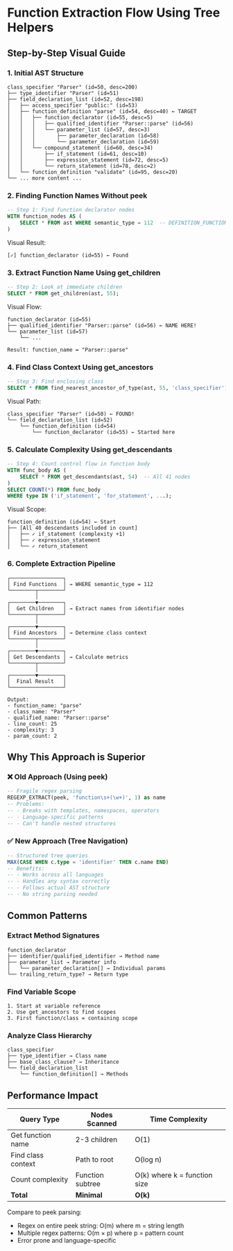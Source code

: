 # Function Extraction Flow Using Tree Helpers

## Step-by-Step Visual Guide

### 1. Initial AST Structure

```
class_specifier "Parser" (id=50, desc=200)
├── type_identifier "Parser" (id=51)
├── field_declaration_list (id=52, desc=198)
│   ├── access_specifier "public:" (id=53)
│   ├── function_definition "parse" (id=54, desc=40) ← TARGET
│   │   ├── function_declarator (id=55, desc=5)
│   │   │   ├── qualified_identifier "Parser::parse" (id=56)
│   │   │   └── parameter_list (id=57, desc=3)
│   │   │       ├── parameter_declaration (id=58)
│   │   │       └── parameter_declaration (id=59)
│   │   └── compound_statement (id=60, desc=34)
│   │       ├── if_statement (id=61, desc=10)
│   │       ├── expression_statement (id=72, desc=5)
│   │       └── return_statement (id=78, desc=2)
│   └── function_definition "validate" (id=95, desc=20)
└── ... more content ...
```

### 2. Finding Function Names Without peek

```sql
-- Step 1: Find function declarator nodes
WITH function_nodes AS (
    SELECT * FROM ast WHERE semantic_type = 112  -- DEFINITION_FUNCTION
)
```

Visual Result:
```
[✓] function_declarator (id=55) ← Found
```

### 3. Extract Function Name Using get_children

```sql
-- Step 2: Look at immediate children
SELECT * FROM get_children(ast, 55);
```

Visual Flow:
```
function_declarator (id=55)
├── qualified_identifier "Parser::parse" (id=56) ← NAME HERE!
└── parameter_list (id=57)
    └── ...

Result: function_name = "Parser::parse"
```

### 4. Find Class Context Using get_ancestors

```sql
-- Step 3: Find enclosing class
SELECT * FROM find_nearest_ancestor_of_type(ast, 55, 'class_specifier');
```

Visual Path:
```
class_specifier "Parser" (id=50) ← FOUND!
└── field_declaration_list (id=52)
    └── function_definition (id=54)
        └── function_declarator (id=55) ← Started here
```

### 5. Calculate Complexity Using get_descendants

```sql
-- Step 4: Count control flow in function body
WITH func_body AS (
    SELECT * FROM get_descendants(ast, 54)  -- All 41 nodes
)
SELECT COUNT(*) FROM func_body 
WHERE type IN ('if_statement', 'for_statement', ...);
```

Visual Scope:
```
function_definition (id=54) ← Start
├── [All 40 descendants included in count]
│   ├── ✓ if_statement (complexity +1)
│   ├── ✓ expression_statement
│   └── ✓ return_statement
```

### 6. Complete Extraction Pipeline

```
┌─────────────────┐
│ Find Functions  │ → WHERE semantic_type = 112
└────────┬────────┘
         │
┌────────▼────────┐
│  Get Children   │ → Extract names from identifier nodes
└────────┬────────┘
         │
┌────────▼────────┐
│ Find Ancestors  │ → Determine class context
└────────┬────────┘
         │
┌────────▼────────┐
│ Get Descendants │ → Calculate metrics
└────────┬────────┘
         │
┌────────▼────────┐
│  Final Result   │
└─────────────────┘

Output:
- function_name: "parse"
- class_name: "Parser"  
- qualified_name: "Parser::parse"
- line_count: 25
- complexity: 3
- param_count: 2
```

## Why This Approach is Superior

### ❌ Old Approach (Using peek)
```sql
-- Fragile regex parsing
REGEXP_EXTRACT(peek, 'function\s+(\w+)', 1) as name
-- Problems:
-- - Breaks with templates, namespaces, operators
-- - Language-specific patterns
-- - Can't handle nested structures
```

### ✅ New Approach (Tree Navigation)
```sql
-- Structured tree queries
MAX(CASE WHEN c.type = 'identifier' THEN c.name END)
-- Benefits:
-- - Works across all languages
-- - Handles any syntax correctly  
-- - Follows actual AST structure
-- - No string parsing needed
```

## Common Patterns

### Extract Method Signatures
```
function_declarator
├── identifier/qualified_identifier → Method name
├── parameter_list → Parameter info
│   └── parameter_declaration[] → Individual params
└── trailing_return_type? → Return type
```

### Find Variable Scope
```
1. Start at variable reference
2. Use get_ancestors to find scopes
3. First function/class = containing scope
```

### Analyze Class Hierarchy
```
class_specifier
├── type_identifier → Class name
├── base_class_clause? → Inheritance
└── field_declaration_list
    └── function_definition[] → Methods
```

## Performance Impact

| Query Type | Nodes Scanned | Time Complexity |
|------------|---------------|-----------------|
| Get function name | 2-3 children | O(1) |
| Find class context | Path to root | O(log n) |
| Count complexity | Function subtree | O(k) where k = function size |
| **Total** | **Minimal** | **O(k)** |

Compare to peek parsing:
- Regex on entire peek string: O(m) where m = string length
- Multiple regex patterns: O(m × p) where p = pattern count
- Error prone and language-specific